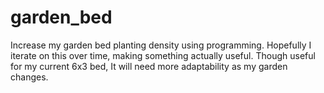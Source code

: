 # garden_bed
Increase my garden bed planting density using programming. 
Hopefully I iterate on this over time, making something actually useful.  Though useful for my current 6x3 bed, It will need more adaptability as my garden changes. 
